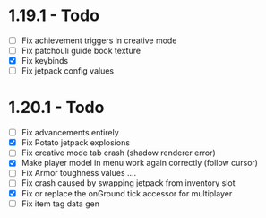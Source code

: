 # 1.19.1 - Todo

- [ ] Fix achievement triggers in creative mode
- [ ] Fix patchouli guide book texture
- [x] Fix keybinds
- [ ] Fix jetpack config values

# 1.20.1 - Todo

- [ ] Fix advancements entirely
- [x] Fix Potato jetpack explosions
- [ ] Fix creative mode tab crash (shadow renderer error)
- [x] Make player model in menu work again correctly (follow cursor)
- [ ] Fix Armor toughness values ....
- [ ] Fix crash caused by swapping jetpack from inventory slot
- [x] Fix or replace the onGround tick accessor for multiplayer
- [ ] Fix item tag data gen
